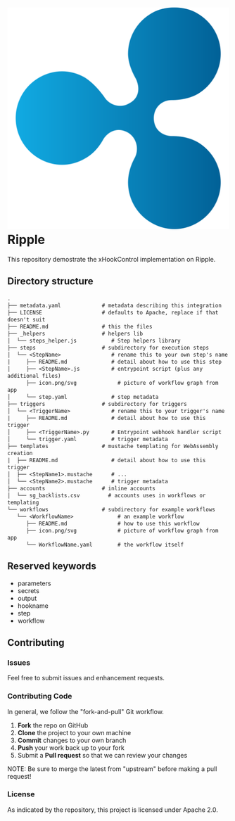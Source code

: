 # ![Ripple](./images/icon.svg)Ripple

This repository demostrate the xHookControl implementation on Ripple.

## Directory structure

```text
.
├── metadata.yaml             # metadata describing this integration
├── LICENSE                   # defaults to Apache, replace if that doesn't suit
├── README.md                 # this the files
├── _helpers                  # helpers lib
│  └── steps_helper.js           # Step helpers library
├── steps                     # subdirectory for execution steps
│  └── <StepName>                # rename this to your own step's name
|     ├── README.md              # detail about how to use this step
│     ├── <StepName>.js          # entrypoint script (plus any additional files)
      ├── icon.png/svg             # picture of workflow graph from app
│     └── step.yaml              # step metadata 
├── triggers                  # subdirectory for triggers
│  └── <TriggerName>             # rename this to your trigger's name
|     ├── README.md              # detail about how to use this trigger
│     ├── <TriggerName>.py       # Entrypoint webhook handler script
│     └── trigger.yaml           # trigger metadata
├── templates                 # mustache templating for WebAssembly creation
|  ├── README.md                 # detail about how to use this trigger
│  ├── <StepName1>.mustache      # ... 
│  └── <StepName2>.mustache      # trigger metadata
├── accounts                  # inline accounts
│  └── sg_backlists.csv         # accounts uses in workflows or templating
└── workflows                 # subdirectory for example workflows
   └── <WorkflowName>              # an example workflow
      ├── README.md                # how to use this workflow
      ├── icon.png/svg             # picture of workflow graph from app
      └── WorkflowName.yaml        # the workflow itself
```

## Reserved keywords

- parameters
- secrets
- output
- hookname
- step
- workflow

## Contributing

### Issues

Feel free to submit issues and enhancement requests.

### Contributing Code

In general, we follow the "fork-and-pull" Git workflow.

 1. **Fork** the repo on GitHub
 2. **Clone** the project to your own machine
 3. **Commit** changes to your own branch
 4. **Push** your work back up to your fork
 5. Submit a **Pull request** so that we can review your changes

NOTE: Be sure to merge the latest from "upstream" before making a pull request!

### License

As indicated by the repository, this project is licensed under Apache 2.0.

